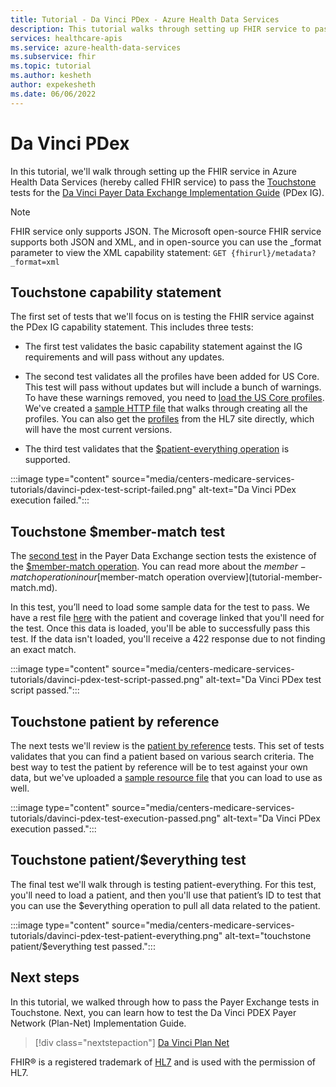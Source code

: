 ```yaml
---
title: Tutorial - Da Vinci PDex - Azure Health Data Services
description: This tutorial walks through setting up FHIR service to pass tests for the Da Vinci Payer Data Exchange Implementation Guide.
services: healthcare-apis
ms.service: azure-health-data-services
ms.subservice: fhir
ms.topic: tutorial
ms.author: kesheth
author: expekesheth
ms.date: 06/06/2022
---
```


# Da Vinci PDex

In this tutorial, we'll walk through setting up the FHIR service in Azure Health Data Services (hereby called FHIR service) to pass the [Touchstone](https://touchstone.aegis.net/touchstone/) tests for the [Da Vinci Payer Data Exchange Implementation Guide](http://hl7.org/fhir/us/davinci-pdex/toc.html) (PDex IG).

> [!NOTE]
> FHIR service only supports JSON. The Microsoft open-source FHIR service supports both JSON and XML, and in open-source you can use the _format parameter to view the XML capability statement: `GET {fhirurl}/metadata?_format=xml`

## Touchstone capability statement

The first set of tests that we'll focus on is testing the FHIR service against the PDex IG capability statement. This includes three tests:

* The first test validates the basic capability statement against the IG requirements and will pass without any updates.

* The second test validates all the profiles have been added for US Core. This test will pass without updates but will include a bunch of warnings. To have these warnings removed, you need to [load the US Core profiles](validation-against-profiles.md). We've created a [sample HTTP file](https://github.com/microsoft/fhir-server/blob/main/docs/rest/PayerDataExchange/USCore.http) that walks through creating all the profiles. You can also get the [profiles](http://hl7.org/fhir/us/core/STU3.1.1/profiles.html#profiles) from the HL7 site directly, which will have the most current versions.

* The third test validates that the [$patient-everything operation](patient-everything.md) is supported.

:::image type="content" source="media/centers-medicare-services-tutorials/davinci-pdex-test-script-failed.png" alt-text="Da Vinci PDex execution failed.":::

## Touchstone $member-match test

The [second test](https://touchstone.aegis.net/touchstone/testdefinitions?selectedTestGrp=/FHIRSandbox/DaVinci/FHIR4-0-1-Test/PDEX/PayerExchange/01-Member-Match&activeOnly=false&contentEntry=TEST_SCRIPTS) in the Payer Data Exchange section tests the existence of the [$member-match operation](http://hl7.org/fhir/us/davinci-hrex/2020Sep/OperationDefinition-member-match.html). You can read more about the $member-match operation in our [$member-match operation overview](tutorial-member-match.md).

In this test, you’ll need to load some sample data for the test to pass. We have a rest file [here](https://github.com/microsoft/fhir-server/blob/main/docs/rest/PayerDataExchange/membermatch.http) with the patient and coverage linked that you'll need for the test. Once this data is loaded, you'll be able to successfully pass this test. If the data isn't loaded, you'll receive a 422 response due to not finding an exact match.

:::image type="content" source="media/centers-medicare-services-tutorials/davinci-pdex-test-script-passed.png" alt-text="Da Vinci PDex test script passed.":::

## Touchstone patient by reference

The next tests we'll review is the [patient by reference](https://touchstone.aegis.net/touchstone/testdefinitions?selectedTestGrp=/FHIRSandbox/DaVinci/FHIR4-0-1-Test/PDEX/PayerExchange/02-PatientByReference&activeOnly=false&contentEntry=TEST_SCRIPTS) tests. This set of tests validates that you can find a patient based on various search criteria. The best way to test the patient by reference will be to test against your own data, but we've uploaded a [sample resource file](https://github.com/microsoft/fhir-server/blob/main/docs/rest/PayerDataExchange/PDex_Sample_Data.http) that you can load to use as well.

:::image type="content" source="media/centers-medicare-services-tutorials/davinci-pdex-test-execution-passed.png" alt-text="Da Vinci PDex execution passed.":::

## Touchstone patient/$everything test

The final test we'll walk through is testing patient-everything. For this test, you'll need to load a patient, and then you'll use that patient’s ID to test that you can use the $everything operation to pull all data related to the patient.

:::image type="content" source="media/centers-medicare-services-tutorials/davinci-pdex-test-patient-everything.png" alt-text="touchstone patient/$everything test passed.":::

## Next steps

In this tutorial, we walked through how to pass the Payer Exchange tests in Touchstone. Next, you can learn how to test the Da Vinci PDEX Payer Network (Plan-Net) Implementation Guide.

>[!div class="nextstepaction"]
>[Da Vinci Plan Net](davinci-plan-net.md) 

FHIR&#174; is a registered trademark of [HL7](https://hl7.org/fhir/) and is used with the permission of HL7. 
